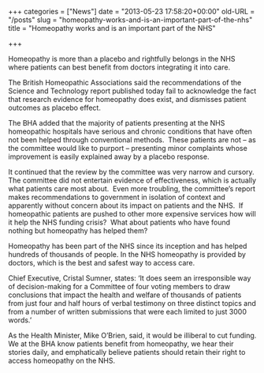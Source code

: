 +++
categories = ["News"]
date = "2013-05-23 17:58:20+00:00"
old-URL = "/posts"
slug = "homeopathy-works-and-is-an-important-part-of-the-nhs"
title = "Homeopathy works and is an important part of the NHS"

+++

Homeopathy is more than a placebo and rightfully belongs in the NHS where patients can best benefit from doctors integrating it into care.

The British Homeopathic Associations said the recommendations of the Science and Technology report published today fail to acknowledge the fact that research evidence for homeopathy does exist, and dismisses patient outcomes as placebo effect.

The BHA added that the majority of patients presenting at the NHS homeopathic hospitals have serious and chronic conditions that have often not been helped through conventional methods.  These patients are not – as the committee would like to purport – presenting minor complaints whose improvement is easily explained away by a placebo response.

It continued that the review by the committee was very narrow and cursory.  The committee did not entertain evidence of effectiveness, which is actually what patients care most about.  Even more troubling, the committee’s report makes recommendations to government in isolation of context and apparently without concern about its impact on patients and the NHS.  If homeopathic patients are pushed to other more expensive services how will it help the NHS funding crisis?  What about patients who have found nothing but homeopathy has helped them?

Homeopathy has been part of the NHS since its inception and has helped hundreds of thousands of people. In the NHS homeopathy is provided by doctors, which is the best and safest way to access care.

Chief Executive, Cristal Sumner, states: ‘It does seem an irresponsible way of decision-making for a Committee of four voting members to draw conclusions that impact the health and welfare of thousands of patients from just four and half hours of verbal testimony on three distinct topics and from a number of written submissions that were each limited to just 3000 words.’

As the Health Minister, Mike O’Brien, said, it would be illiberal to cut funding. We at the BHA know patients benefit from homeopathy, we hear their stories daily, and emphatically believe patients should retain their right to access homeopathy on the NHS.
